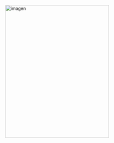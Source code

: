 <img width="333" height="426" alt="imagen" src="https://github.com/user-attachments/assets/4a43e97e-f3f0-4aa7-b8ba-1429b70aff14" />
